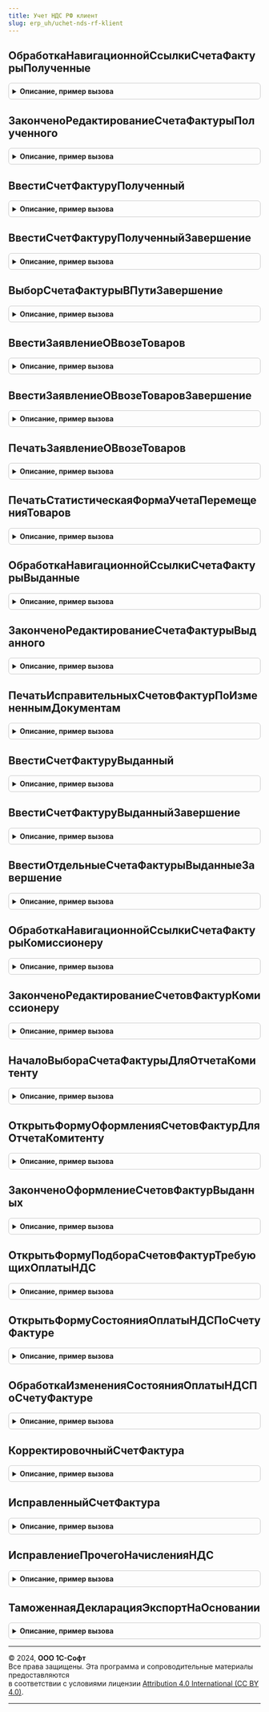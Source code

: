 ```yaml
---
title: Учет НДС РФ клиент
slug: erp_uh/uchet-nds-rf-klient
---
```



## ОбработкаНавигационнойСсылкиСчетаФактурыПолученные
<details style="margin: 1em 0; padding: 0.5em; border: 1px solid #ccc; border-radius: 6px;">

<summary style="font-weight: bold; cursor: pointer;">Описание, пример вызова</summary>

```bsl

// см. УчетНДСУПКлиент.ОбработкаНавигационнойСсылкиСчетаФактурыПолученные
Процедура ОбработкаНавигационнойСсылкиСчетаФактурыПолученные(Форма, НавигационнаяСсылка, СтандартнаяОбработка, ПараметрыРегистрации) Экспорт
```

Пример вызова
```bsl
УчетНДСРФКлиент.ОбработкаНавигационнойСсылкиСчетаФактурыПолученные(Форма, НавигационнаяСсылка, СтандартнаяОбработка, ПараметрыРегистрации) 
```
</details>

## ЗаконченоРедактированиеСчетаФактурыПолученного
<details style="margin: 1em 0; padding: 0.5em; border: 1px solid #ccc; border-radius: 6px;">

<summary style="font-weight: bold; cursor: pointer;">Описание, пример вызова</summary>

```bsl

// см. УчетНДСУПКлиент.ЗаконченоРедактированиеСчетаФактурыПолученного
Функция ЗаконченоРедактированиеСчетаФактурыПолученного(РезультатВыбора, ИсточникВыбора) Экспорт
```

Пример вызова
```bsl
Результат = УчетНДСРФКлиент.ЗаконченоРедактированиеСчетаФактурыПолученного(РезультатВыбора, ИсточникВыбора) 
```
</details>

## ВвестиСчетФактуруПолученный
<details style="margin: 1em 0; padding: 0.5em; border: 1px solid #ccc; border-radius: 6px;">

<summary style="font-weight: bold; cursor: pointer;">Описание, пример вызова</summary>

```bsl

// см. УчетНДСУПКлиент.ВвестиСчетФактуруПолученный
Процедура ВвестиСчетФактуруПолученный(Форма, ПараметрыРегистрации) Экспорт
```

Пример вызова
```bsl
УчетНДСРФКлиент.ВвестиСчетФактуруПолученный(Форма, ПараметрыРегистрации) 
```
</details>

## ВвестиСчетФактуруПолученныйЗавершение
<details style="margin: 1em 0; padding: 0.5em; border: 1px solid #ccc; border-radius: 6px;">

<summary style="font-weight: bold; cursor: pointer;">Описание, пример вызова</summary>

```bsl

Процедура ВвестиСчетФактуруПолученныйЗавершение(Результат, ДополнительныеПараметры) Экспорт
```

Пример вызова
```bsl
УчетНДСРФКлиент.ВвестиСчетФактуруПолученныйЗавершение(Результат, ДополнительныеПараметры) 
```
</details>

## ВыборСчетаФактурыВПутиЗавершение
<details style="margin: 1em 0; padding: 0.5em; border: 1px solid #ccc; border-radius: 6px;">

<summary style="font-weight: bold; cursor: pointer;">Описание, пример вызова</summary>

```bsl

Процедура ВыборСчетаФактурыВПутиЗавершение(Результат, ДополнительныеПараметры) Экспорт
```

Пример вызова
```bsl
УчетНДСРФКлиент.ВыборСчетаФактурыВПутиЗавершение(Результат, ДополнительныеПараметры) 
```
</details>

## ВвестиЗаявлениеОВвозеТоваров
<details style="margin: 1em 0; padding: 0.5em; border: 1px solid #ccc; border-radius: 6px;">

<summary style="font-weight: bold; cursor: pointer;">Описание, пример вызова</summary>

```bsl

// см. УчетНДСУПКлиент.ВвестиЗаявлениеОВвозеТоваров
Процедура ВвестиЗаявлениеОВвозеТоваров(Форма, ПараметрыРегистрации) Экспорт
```

Пример вызова
```bsl
УчетНДСРФКлиент.ВвестиЗаявлениеОВвозеТоваров(Форма, ПараметрыРегистрации) 
```
</details>

## ВвестиЗаявлениеОВвозеТоваровЗавершение
<details style="margin: 1em 0; padding: 0.5em; border: 1px solid #ccc; border-radius: 6px;">

<summary style="font-weight: bold; cursor: pointer;">Описание, пример вызова</summary>

```bsl

Процедура ВвестиЗаявлениеОВвозеТоваровЗавершение(Результат, ДополнительныеПараметры) Экспорт
```

Пример вызова
```bsl
УчетНДСРФКлиент.ВвестиЗаявлениеОВвозеТоваровЗавершение(Результат, ДополнительныеПараметры) 
```
</details>

## ПечатьЗаявлениеОВвозеТоваров
<details style="margin: 1em 0; padding: 0.5em; border: 1px solid #ccc; border-radius: 6px;">

<summary style="font-weight: bold; cursor: pointer;">Описание, пример вызова</summary>

```bsl

// Выводит печатную форму заявления о ввозе товаров из ЕАЭС.
//
// Параметры:
//  ОписаниеКоманды	 - Структура - структура с описанием команды.
//
// Возвращаемое значение:
//  Неопределено - ничего не возвращается.
//
Функция ПечатьЗаявлениеОВвозеТоваров(ОписаниеКоманды) Экспорт
```

Пример вызова
```bsl
Результат = УчетНДСРФКлиент.ПечатьЗаявлениеОВвозеТоваров(ОписаниеКоманды) 
```
</details>

## ПечатьСтатистическаяФормаУчетаПеремещенияТоваров
<details style="margin: 1em 0; padding: 0.5em; border: 1px solid #ccc; border-radius: 6px;">

<summary style="font-weight: bold; cursor: pointer;">Описание, пример вызова</summary>

```bsl

// Выводит печатную форму учета перемещения товаров документа "Заявление о ввозе товаров из ЕАЭС".
//
// Параметры:
//  ОписаниеКоманды	 - Структура - структура с описанием команды.
//
// Возвращаемое значение:
//  Неопределено - ничего не возвращается.
//
Функция ПечатьСтатистическаяФормаУчетаПеремещенияТоваров(ОписаниеКоманды) Экспорт
```

Пример вызова
```bsl
Результат = УчетНДСРФКлиент.ПечатьСтатистическаяФормаУчетаПеремещенияТоваров(ОписаниеКоманды) 
```
</details>

## ОбработкаНавигационнойСсылкиСчетаФактурыВыданные
<details style="margin: 1em 0; padding: 0.5em; border: 1px solid #ccc; border-radius: 6px;">

<summary style="font-weight: bold; cursor: pointer;">Описание, пример вызова</summary>

```bsl

// см. УчетНДСУПКлиент.ОбработкаНавигационнойСсылкиСчетаФактурыВыданные
Процедура ОбработкаНавигационнойСсылкиСчетаФактурыВыданные(Форма, НавигационнаяСсылка, СтандартнаяОбработка, ПараметрыРегистрации) Экспорт
```

Пример вызова
```bsl
УчетНДСРФКлиент.ОбработкаНавигационнойСсылкиСчетаФактурыВыданные(Форма, НавигационнаяСсылка, СтандартнаяОбработка, ПараметрыРегистрации) 
```
</details>

## ЗаконченоРедактированиеСчетаФактурыВыданного
<details style="margin: 1em 0; padding: 0.5em; border: 1px solid #ccc; border-radius: 6px;">

<summary style="font-weight: bold; cursor: pointer;">Описание, пример вызова</summary>

```bsl

// см. УчетНДСУПКлиент.ЗаконченоРедактированиеСчетаФактурыВыданного
Функция ЗаконченоРедактированиеСчетаФактурыВыданного(РезультатВыбора, ИсточникВыбора) Экспорт
```

Пример вызова
```bsl
Результат = УчетНДСРФКлиент.ЗаконченоРедактированиеСчетаФактурыВыданного(РезультатВыбора, ИсточникВыбора) 
```
</details>

## ПечатьИсправительныхСчетовФактурПоИзмененнымДокументам
<details style="margin: 1em 0; padding: 0.5em; border: 1px solid #ccc; border-radius: 6px;">

<summary style="font-weight: bold; cursor: pointer;">Описание, пример вызова</summary>

```bsl

// см. УчетНДСУПКлиент.ПечатьИсправительныхСчетовФактурПоИзмененнымДокументам
Процедура ПечатьИсправительныхСчетовФактурПоИзмененнымДокументам(ТаблицаИзмененныхДокументов, Форма) Экспорт
```

Пример вызова
```bsl
УчетНДСРФКлиент.ПечатьИсправительныхСчетовФактурПоИзмененнымДокументам(ТаблицаИзмененныхДокументов, Форма) 
```
</details>

## ВвестиСчетФактуруВыданный
<details style="margin: 1em 0; padding: 0.5em; border: 1px solid #ccc; border-radius: 6px;">

<summary style="font-weight: bold; cursor: pointer;">Описание, пример вызова</summary>

```bsl

// см. УчетНДСУПКлиент.ВвестиСчетФактуруВыданный
Процедура ВвестиСчетФактуруВыданный(Форма, ПараметрыРегистрации) Экспорт
```

Пример вызова
```bsl
УчетНДСРФКлиент.ВвестиСчетФактуруВыданный(Форма, ПараметрыРегистрации) 
```
</details>

## ВвестиСчетФактуруВыданныйЗавершение
<details style="margin: 1em 0; padding: 0.5em; border: 1px solid #ccc; border-radius: 6px;">

<summary style="font-weight: bold; cursor: pointer;">Описание, пример вызова</summary>

```bsl

Процедура ВвестиСчетФактуруВыданныйЗавершение(Результат, ДополнительныеПараметры) Экспорт
```

Пример вызова
```bsl
УчетНДСРФКлиент.ВвестиСчетФактуруВыданныйЗавершение(Результат, ДополнительныеПараметры) 
```
</details>

## ВвестиОтдельныеСчетаФактурыВыданныеЗавершение
<details style="margin: 1em 0; padding: 0.5em; border: 1px solid #ccc; border-radius: 6px;">

<summary style="font-weight: bold; cursor: pointer;">Описание, пример вызова</summary>

```bsl

Процедура ВвестиОтдельныеСчетаФактурыВыданныеЗавершение(РезультатВопроса, ДополнительныеПараметры) Экспорт
```

Пример вызова
```bsl
УчетНДСРФКлиент.ВвестиОтдельныеСчетаФактурыВыданныеЗавершение(РезультатВопроса, ДополнительныеПараметры) 
```
</details>

## ОбработкаНавигационнойСсылкиСчетаФактурыКомиссионеру
<details style="margin: 1em 0; padding: 0.5em; border: 1px solid #ccc; border-radius: 6px;">

<summary style="font-weight: bold; cursor: pointer;">Описание, пример вызова</summary>

```bsl

// см. УчетНДСУПКлиент.ОбработкаНавигационнойСсылкиСчетаФактурыКомиссионеру
Процедура ОбработкаНавигационнойСсылкиСчетаФактурыКомиссионеру(Форма, НавигационнаяСсылка, СтандартнаяОбработка, ПараметрыРегистрации) Экспорт
```

Пример вызова
```bsl
УчетНДСРФКлиент.ОбработкаНавигационнойСсылкиСчетаФактурыКомиссионеру(Форма, НавигационнаяСсылка, СтандартнаяОбработка, ПараметрыРегистрации) 
```
</details>

## ЗаконченоРедактированиеСчетовФактурКомиссионеру
<details style="margin: 1em 0; padding: 0.5em; border: 1px solid #ccc; border-radius: 6px;">

<summary style="font-weight: bold; cursor: pointer;">Описание, пример вызова</summary>

```bsl

// см. УчетНДСУПКлиент.ЗаконченоРедактированиеСчетовФактурКомиссионеру
Функция ЗаконченоРедактированиеСчетовФактурКомиссионеру(РезультатВыбора, ИсточникВыбора) Экспорт
```

Пример вызова
```bsl
Результат = УчетНДСРФКлиент.ЗаконченоРедактированиеСчетовФактурКомиссионеру(РезультатВыбора, ИсточникВыбора) 
```
</details>

## НачалоВыбораСчетаФактурыДляОтчетаКомитенту
<details style="margin: 1em 0; padding: 0.5em; border: 1px solid #ccc; border-radius: 6px;">

<summary style="font-weight: bold; cursor: pointer;">Описание, пример вызова</summary>

```bsl

// см. УчетНДСУПКлиент.НачалоВыбораСчетаФактурыДляОтчетаКомитенту
Процедура НачалоВыбораСчетаФактурыДляОтчетаКомитенту(Элемент, ПараметрыВыбора, СтандартнаяОбработка) Экспорт
```

Пример вызова
```bsl
УчетНДСРФКлиент.НачалоВыбораСчетаФактурыДляОтчетаКомитенту(Элемент, ПараметрыВыбора, СтандартнаяОбработка) 
```
</details>

## ОткрытьФормуОформленияСчетовФактурДляОтчетаКомитенту
<details style="margin: 1em 0; padding: 0.5em; border: 1px solid #ccc; border-radius: 6px;">

<summary style="font-weight: bold; cursor: pointer;">Описание, пример вызова</summary>

```bsl

// см. УчетНДСУПКлиент.ОткрытьФормуОформленияСчетовФактурДляОтчетаКомитенту
Процедура ОткрытьФормуОформленияСчетовФактурДляОтчетаКомитенту(ПараметрыФормы, ФормаВладелец) Экспорт
```

Пример вызова
```bsl
УчетНДСРФКлиент.ОткрытьФормуОформленияСчетовФактурДляОтчетаКомитенту(ПараметрыФормы, ФормаВладелец) 
```
</details>

## ЗаконченоОформлениеСчетовФактурВыданных
<details style="margin: 1em 0; padding: 0.5em; border: 1px solid #ccc; border-radius: 6px;">

<summary style="font-weight: bold; cursor: pointer;">Описание, пример вызова</summary>

```bsl

// см. УчетНДСУПКлиент.ЗаконченоОформлениеСчетовФактурВыданных
Функция ЗаконченоОформлениеСчетовФактурВыданных(РезультатВыбора, ИсточникВыбора) Экспорт
```

Пример вызова
```bsl
Результат = УчетНДСРФКлиент.ЗаконченоОформлениеСчетовФактурВыданных(РезультатВыбора, ИсточникВыбора) 
```
</details>

## ОткрытьФормуПодбораСчетовФактурТребующихОплатыНДС
<details style="margin: 1em 0; padding: 0.5em; border: 1px solid #ccc; border-radius: 6px;">

<summary style="font-weight: bold; cursor: pointer;">Описание, пример вызова</summary>

```bsl

// см. УчетНДСУПКлиент.ОткрытьФормуПодбораСчетовФактурТребующихОплатыНДС
Процедура ОткрытьФормуПодбораСчетовФактурТребующихОплатыНДС(ПараметрыПодбора, ОповещениеОПодборе) Экспорт
```

Пример вызова
```bsl
УчетНДСРФКлиент.ОткрытьФормуПодбораСчетовФактурТребующихОплатыНДС(ПараметрыПодбора, ОповещениеОПодборе) 
```
</details>

## ОткрытьФормуСостоянияОплатыНДСПоСчетуФактуре
<details style="margin: 1em 0; padding: 0.5em; border: 1px solid #ccc; border-radius: 6px;">

<summary style="font-weight: bold; cursor: pointer;">Описание, пример вызова</summary>

```bsl

// см. УчетНДСУПКлиент.ОткрытьФормуСостоянияОплатыНДСПоСчетуФактуре
Процедура ОткрытьФормуСостоянияОплатыНДСПоСчетуФактуре(СчетФактура, ФормаВладелец) Экспорт
```

Пример вызова
```bsl
УчетНДСРФКлиент.ОткрытьФормуСостоянияОплатыНДСПоСчетуФактуре(СчетФактура, ФормаВладелец) 
```
</details>

## ОбработкаИзмененияСостоянияОплатыНДСПоСчетуФактуре
<details style="margin: 1em 0; padding: 0.5em; border: 1px solid #ccc; border-radius: 6px;">

<summary style="font-weight: bold; cursor: pointer;">Описание, пример вызова</summary>

```bsl

// см. УчетНДСУПКлиент.ОбработкаИзмененияСостоянияОплатыНДСПоСчетуФактуре
Процедура ОбработкаИзмененияСостоянияОплатыНДСПоСчетуФактуре(ИсточникВыбора, ТекстСостояния, КомандаСостояния) Экспорт
```

Пример вызова
```bsl
УчетНДСРФКлиент.ОбработкаИзмененияСостоянияОплатыНДСПоСчетуФактуре(ИсточникВыбора, ТекстСостояния, КомандаСостояния) 
```
</details>

## КорректировочныйСчетФактура
<details style="margin: 1em 0; padding: 0.5em; border: 1px solid #ccc; border-radius: 6px;">

<summary style="font-weight: bold; cursor: pointer;">Описание, пример вызова</summary>

```bsl

Процедура КорректировочныйСчетФактура(МассивСсылок, ПараметрыВыполнения) Экспорт
```

Пример вызова
```bsl
УчетНДСРФКлиент.КорректировочныйСчетФактура(МассивСсылок, ПараметрыВыполнения) 
```
</details>

## ИсправленныйСчетФактура
<details style="margin: 1em 0; padding: 0.5em; border: 1px solid #ccc; border-radius: 6px;">

<summary style="font-weight: bold; cursor: pointer;">Описание, пример вызова</summary>

```bsl

Процедура ИсправленныйСчетФактура(МассивСсылок, ПараметрыВыполнения) Экспорт
```

Пример вызова
```bsl
УчетНДСРФКлиент.ИсправленныйСчетФактура(МассивСсылок, ПараметрыВыполнения) 
```
</details>

## ИсправлениеПрочегоНачисленияНДС
<details style="margin: 1em 0; padding: 0.5em; border: 1px solid #ccc; border-radius: 6px;">

<summary style="font-weight: bold; cursor: pointer;">Описание, пример вызова</summary>

```bsl

Процедура ИсправлениеПрочегоНачисленияНДС(МассивСсылок, ПараметрыВыполнения) Экспорт
```

Пример вызова
```bsl
УчетНДСРФКлиент.ИсправлениеПрочегоНачисленияНДС(МассивСсылок, ПараметрыВыполнения) 
```
</details>

## ТаможеннаяДекларацияЭкспортНаОсновании
<details style="margin: 1em 0; padding: 0.5em; border: 1px solid #ccc; border-radius: 6px;">

<summary style="font-weight: bold; cursor: pointer;">Описание, пример вызова</summary>

```bsl

Процедура ТаможеннаяДекларация Экспорт
```

Пример вызова
```bsl
УчетНДСРФКлиент.ТаможеннаяДекларацияЭкспортНаОсновании(МассивСсылок, ПараметрыВыполнения) 
```
</details>

---

© 2024, **ООО 1С-Софт**  
Все права защищены. Эта программа и сопроводительные материалы предоставляются  
в соответствии с условиями лицензии [Attribution 4.0 International (CC BY 4.0)](https://creativecommons.org/licenses/by/4.0/legalcode).

---
